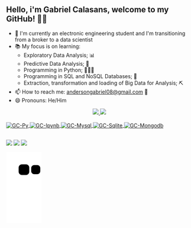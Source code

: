 ## Hello, i'm Gabriel Calasans, welcome to my GitHub! 🙂👋

- 🔭 I'm currently an electronic engineering student and I'm transitioning from a broker to a data scientist
- 📚 My focus is on learning:
  - Exploratory Data Analysis; 📊
  - Predictive Data Analysis; 🔎
  - Programming in Python; 👨🏻‍💻
  - Programming in SQL and NoSQL Databases; 🎲
  - Extraction, transformation and loading of Big Data for Analysis; ⛏
- 📫 How to reach me: andersongabriel08@gmail.com 📩
- 😄 Pronouns: He/Him

<div align="center">
  <a href="https://github.com/AndersonGabrielCalasans">
  <img height="130em" src="https://github-readme-stats.vercel.app/api?username=AndersonGabrielCalasans&show_icons=true&theme=dark&include_all_commits=true&count_private=true"/>
  <img height="130em" src="https://github-readme-stats.vercel.app/api/top-langs/?username=AndersonGabrielCalasans&layout=compact&langs_count=7&theme=dark"/>
</div>
  
  <div style="display: inline_block"><br>
  <img align="center" alt="GC-Py" height="30" width="40" src="https://cdn.jsdelivr.net/gh/devicons/devicon/icons/python/python-original.svg">
  <img align="center" alt="GC-Ipynb" height="30" width="40" src="https://cdn.jsdelivr.net/gh/devicons/devicon/icons/jupyter/jupyter-original-wordmark.svg">
  <img align="center" alt="GC-Mysql" height="30" width="40" src="https://cdn.jsdelivr.net/gh/devicons/devicon/icons/mysql/mysql-original.svg">
  <img align="center" alt="GC-Sqlite" height="30" width="40" src="https://cdn.jsdelivr.net/gh/devicons/devicon/icons/sqlite/sqlite-original.svg" />
  <img align="center" alt="GC-Mongodb" height="30" width="40" src="https://cdn.jsdelivr.net/gh/devicons/devicon/icons/mongodb/mongodb-original.svg" />
</div>
  
##
  
<div>
 <a href="https://discord.gg/28eNzremaY" target="_blank"><img src="https://img.shields.io/badge/Discord-7289DA?style=for-the-badge&logo=discord&logoColor=white" target="_blank"></a> 
  <a href = "mailto:andersongabriel08@gmail.com"><img src="https://img.shields.io/badge/-Gmail-%23333?style=for-the-badge&logo=gmail&logoColor=white" target="_blank"></a>
  <a href="https://www.linkedin.com/in/gabriel-calasans-10ab26196" target="_blank"><img src="https://img.shields.io/badge/-LinkedIn-%230077B5?style=for-the-badge&logo=linkedin&logoColor=white" target="_blank"></a> 
  </div>

  ![Snake animation](https://github.com/AndersonGabrielCalasans/AndersonGabrielCalasans/blob/output/github-contribution-grid-snake.svg)
